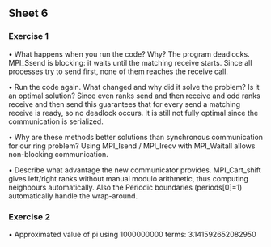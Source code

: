 ## Sheet 6

### Exercise 1

• What happens when you run the code? Why?
  The program deadlocks. MPI_Ssend is blocking: it waits until the matching receive starts. 
  Since all processes try to send first, none of them reaches the receive call.
  
• Run the code again. What changed and why did it solve the problem? Is it an optimal solution?
  Since even ranks send and then receive and odd ranks receive and then send this guarantees that for every send
  a matching receive is ready, so no deadlock occurs. It is still not fully optimal since the communication is serialized.

• Why are these methods better solutions than synchronous communication for our ring problem?
	Using MPI_Isend / MPI_Irecv with MPI_Waitall allows non-blocking communication.

• Describe what advantage the new communicator provides.
  MPI_Cart_shift gives left/right ranks without manual modulo arithmetic, thus computing neighbours automatically. Also the Periodic boundaries (periods[0]=1) automatically handle the wrap-around.

### Exercise 2

• Approximated value of pi using 1000000000 terms: 3.141592652082950
